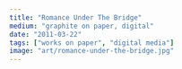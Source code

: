 ```yaml
---
title: "Romance Under The Bridge"
medium: "graphite on paper, digital"
date: "2011-03-22"
tags: ["works on paper", "digital media"]
image: "art/romance-under-the-bridge.jpg"
---
```

